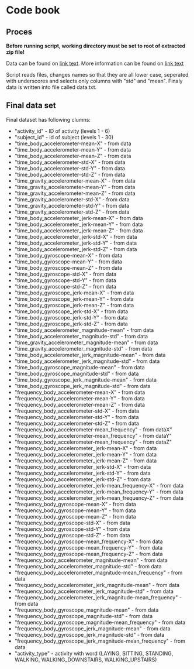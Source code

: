 # Code book

## Proces

**Before running script, working directory must be set to root of extracted zip file!**

Data can be found on [link text](https://d396qusza40orc.cloudfront.net/getdata%2Fprojectfiles%2FUCI%20HAR%20Dataset.zip).
More information can be found on [link text](http://archive.ics.uci.edu/ml/datasets/Human+Activity+Recognition+Using+Smartphones)

Script reads files, changes names so that they are all lower case, seperated with underscores and selects only columns with "std" and "mean". Finaly data is written into file called data.txt.


## Final data set

Final dataset has following clumns:

* "activity_id" - ID of activity (levels 1 - 6)
* "subject_id" - id of subject (levels 1 - 30)
* "time_body_accelerometer-mean-X" - from data
* "time_body_accelerometer-mean-Y" - from data
* "time_body_accelerometer-mean-Z" - from data
* "time_body_accelerometer-std-X" - from data
* "time_body_accelerometer-std-Y" - from data
* "time_body_accelerometer-std-Z" - from data
* "time_gravity_accelerometer-mean-X" - from data
* "time_gravity_accelerometer-mean-Y" - from data
* "time_gravity_accelerometer-mean-Z" - from data
* "time_gravity_accelerometer-std-X" - from data
* "time_gravity_accelerometer-std-Y" - from data
* "time_gravity_accelerometer-std-Z" - from data
* "time_body_accelerometer_jerk-mean-X" - from data
* "time_body_accelerometer_jerk-mean-Y" - from data
* "time_body_accelerometer_jerk-mean-Z" - from data
* "time_body_accelerometer_jerk-std-X" - from data
* "time_body_accelerometer_jerk-std-Y" - from data
* "time_body_accelerometer_jerk-std-Z" - from data
* "time_body_gyroscope-mean-X" - from data
* "time_body_gyroscope-mean-Y" - from data
* "time_body_gyroscope-mean-Z" - from data
* "time_body_gyroscope-std-X" - from data
* "time_body_gyroscope-std-Y" - from data
* "time_body_gyroscope-std-Z" - from data
* "time_body_gyroscope_jerk-mean-X" - from data
* "time_body_gyroscope_jerk-mean-Y" - from data
* "time_body_gyroscope_jerk-mean-Z" - from data
* "time_body_gyroscope_jerk-std-X" - from data
* "time_body_gyroscope_jerk-std-Y" - from data
* "time_body_gyroscope_jerk-std-Z" - from data
* "time_body_accelerometer_magnitude-mean" - from data
* "time_body_accelerometer_magnitude-std" - from data
* "time_gravity_accelerometer_magnitude-mean" - from data
* "time_gravity_accelerometer_magnitude-std" - from data
* "time_body_accelerometer_jerk_magnitude-mean" - from data
* "time_body_accelerometer_jerk_magnitude-std" - from data
* "time_body_gyroscope_magnitude-mean" - from data
* "time_body_gyroscope_magnitude-std" - from data
* "time_body_gyroscope_jerk_magnitude-mean" - from data
* "time_body_gyroscope_jerk_magnitude-std" - from data
* "frequency_body_accelerometer-mean-X" - from data
* "frequency_body_accelerometer-mean-Y" - from data
* "frequency_body_accelerometer-mean-Z" - from data
* "frequency_body_accelerometer-std-X" - from data
* "frequency_body_accelerometer-std-Y" - from data
* "frequency_body_accelerometer-std-Z" - from data
* "frequency_body_accelerometer-mean_frequency" - from dataX"
* "frequency_body_accelerometer-mean_frequency" - from dataY"
* "frequency_body_accelerometer-mean_frequency" - from dataZ"
* "frequency_body_accelerometer_jerk-mean-X" - from data
* "frequency_body_accelerometer_jerk-mean-Y" - from data
* "frequency_body_accelerometer_jerk-mean-Z" - from data
* "frequency_body_accelerometer_jerk-std-X" - from data
* "frequency_body_accelerometer_jerk-std-Y" - from data
* "frequency_body_accelerometer_jerk-std-Z" - from data
* "frequency_body_accelerometer_jerk-mean_frequency-X" - from data
* "frequency_body_accelerometer_jerk-mean_frequency-Y" - from data
* "frequency_body_accelerometer_jerk-mean_frequency-Z" - from data
* "frequency_body_gyroscope-mean-X" - from data
* "frequency_body_gyroscope-mean-Y" - from data
* "frequency_body_gyroscope-mean-Z" - from data
* "frequency_body_gyroscope-std-X" - from data
* "frequency_body_gyroscope-std-Y" - from data
* "frequency_body_gyroscope-std-Z" - from data
* "frequency_body_gyroscope-mean_frequency-X" - from data
* "frequency_body_gyroscope-mean_frequency-Y" - from data
* "frequency_body_gyroscope-mean_frequency-Z" - from data
* "frequency_body_accelerometer_magnitude-mean" - from data
* "frequency_body_accelerometer_magnitude-std" - from data
* "frequency_body_accelerometer_magnitude-mean_frequency" - from data
* "frequency_body_accelerometer_jerk_magnitude-mean" - from data
* "frequency_body_accelerometer_jerk_magnitude-std" - from data
* "frequency_body_accelerometer_jerk_magnitude-mean_frequency" - from data
* "frequency_body_gyroscope_magnitude-mean" - from data
* "frequency_body_gyroscope_magnitude-std" - from data
* "frequency_body_gyroscope_magnitude-mean_frequency" - from data
* "frequency_body_gyroscope_jerk_magnitude-mean" - from data
* "frequency_body_gyroscope_jerk_magnitude-std" - from data
* "frequency_body_gyroscope_jerk_magnitude-mean_frequency" - from data
* "activity_type" - activity with word (LAYING, SITTING, STANDING, WALKING, WALKING_DOWNSTAIRS, WALKING_UPSTAIRS)
